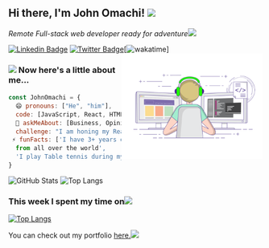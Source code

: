 <h2> Hi there, I'm John Omachi! <img src="https://media.giphy.com/media/26Fxy3Iz1ari8oytO/giphy.gif" width="70"></h2>
<p><em>Remote Full-stack web developer ready for adventure</em><img src="https://media.giphy.com/media/XGma2iRIHTKkwqRkFl/giphy.gif" width="50"></p>

[![Linkedin Badge](https://img.shields.io/badge/-John%20Omachi-blue?style=flat-square&logo=Linkedin&logoColor=white&link=https://www.linkedin.com/in/john-omachi-00446210b/)](https://www.linkedin.com/in/john-omachi-00446210b/)
[![Twitter Badge](https://img.shields.io/badge/-@Mr_Omachi-1ca0f1?style=flat-square&labelColor=1ca0f1&logo=twitter&logoColor=white&link=https://twitter.com/Mr_Omachi)](https://twitter.com/Mr_Omachi)[![wakatime](https://wakatime.com/badge/user/909dbd3a-7288-43ba-a40a-85182df68521.svg)]
<img align="right" alt="GIF" src="https://raw.githubusercontent.com/devSouvik/devSouvik/master/gif3.gif" width="280"/>

### <img src="https://media.giphy.com/media/kbVuid1Ak3uEHJUMVO/giphy.gif" width="50"> Now here's a little about me...  

```javascript
const JohnOmachi = {
  😄 pronouns: ["He", "him"],
  code: [JavaScript, React, HTML/CSS, Sass, Bootstrap,],
  💬 askMeAbout: [Business, Opinions, Science, renovation shows],
  challenge: "I am honing my React skills and picking up Ruby on Rails,",
 ⚡ funFacts: ['I have 3+ years of remote work experience with devs 
  from all over the world', 
  'I play Table tennis during my free time.']
}
```
![GitHub Stats](https://github-readme-stats.vercel.app/api?username=MrOmachi&theme=radical)
![Top Langs](https://github-readme-stats.vercel.app/api/top-langs/?username=MrOmachi&theme=tokyonight)

### This week I spent my time on<img src="https://media.giphy.com/media/SvQzkTQb3ZwKcj1QTO/giphy.gif" width="40">

<!--START_SECTION:waka-->
[![Top Langs](https://github-readme-stats.vercel.app/api/top-langs/?username=MrOmachi)](https://github.com/MrOmachi/github-readme-stats)

<!--END_SECTION:waka-->


<p>You can check out my portfolio <a href="https://mromachi.github.io/My-Portfolio/">here.</a><img src="https://media.giphy.com/media/cKPse5DZaptID3YAMK/giphy.gif" width="60"></p>
